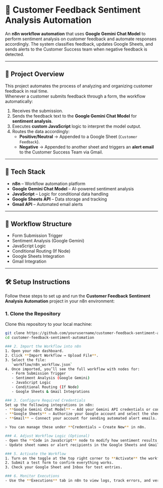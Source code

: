 # 🤖 Customer Feedback Sentiment Analysis Automation

An **n8n workflow automation** that uses **Google Gemini Chat Model** to perform sentiment analysis on customer feedback and automate responses accordingly. The system classifies feedback, updates Google Sheets, and sends alerts to the Customer Success team when negative feedback is detected.

---

## 🚀 Project Overview

This project automates the process of analyzing and organizing customer feedback in real time.  
Whenever a customer submits feedback through a form, the workflow automatically:

1. Receives the submission.  
2. Sends the feedback text to the **Google Gemini Chat Model** for **sentiment analysis**.  
3. Executes **custom JavaScript** logic to interpret the model output.  
4. Routes the data accordingly:
   - **Positive/Neutral** → Appended to a Google Sheet (`Customer Feedback`).
   - **Negative** → Appended to another sheet and triggers an **alert email** to the Customer Success Team via Gmail.

---

## 🧠 Tech Stack

- **n8n** – Workflow automation platform  
- **Google Gemini Chat Model** – AI-powered sentiment analysis  
- **JavaScript** – Logic for conditional data handling  
- **Google Sheets API** – Data storage and tracking  
- **Gmail API** – Automated email alerts  

---

## 🧩 Workflow Structure

- Form Submission Trigger
- Sentiment Analysis (Google Gemini)
- JavaScript Logic
- Conditional Routing (If Node)
- Google Sheets Integration
- Gmail Integration

---

## 🛠️ Setup Instructions

Follow these steps to set up and run the **Customer Feedback Sentiment Analysis Automation** project in your n8n environment:

### 1. Clone the Repository
Clone this repository to your local machine:
```bash
git clone https://github.com/yourusername/customer-feedback-sentiment-automation.git
cd customer-feedback-sentiment-automation

### 2. Import the Workflow into n8n
1. Open your n8n dashboard.
2. Click **Import Workflow → Upload File**.
3. Select the file:  
   `workflow/n8n_workflow.json`
4. Once imported, you’ll see the full workflow with nodes for:
   - Form Submission Trigger
   - Sentiment Analysis (Google Gemini)
   - JavaScript Logic
   - Conditional Routing (If Node)
   - Google Sheets & Gmail Integrations

### 3. Configure Required Credentials
Set up the following integrations in n8n:
- **Google Gemini Chat Model** – Add your Gemini API credentials or connect via the Google AI connector.
- **Google Sheets** – Authorize your Google account and select the sheets for storing feedback.
- **Gmail** – Connect your account for sending automated alert emails.

> You can manage these under **Credentials → Create New** in n8n.

### 4. Adjust Workflow Logic (Optional)
- Open the **Code in JavaScript** node to modify how sentiment results are parsed (e.g., thresholds for positive/negative).
- Update sheet names or alert recipients in the Google Sheets and Gmail nodes as needed.

### 5. Activate the Workflow
1. Turn on the toggle at the top right corner to **Activate** the workflow.
2. Submit a test form to confirm everything works.
3. Check your Google Sheet and Inbox for test entries.

### 6. Monitor Executions
- Use the **Executions** tab in n8n to view logs, track errors, and verify successful automation runs.

